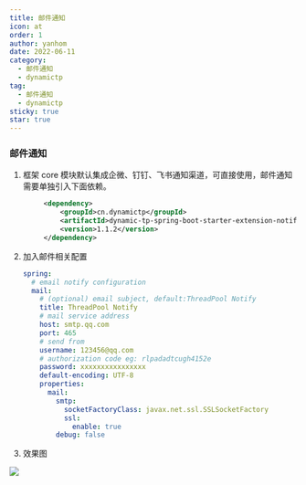 ```yaml
---
title: 邮件通知
icon: at
order: 1
author: yanhom
date: 2022-06-11
category:
  - 邮件通知
  - dynamictp
tag:
  - 邮件通知
  - dynamictp
sticky: true
star: true
---
```


### 邮件通知

1. 框架 core 模块默认集成企微、钉钉、飞书通知渠道，可直接使用，邮件通知需要单独引入下面依赖。

   ```xml
        <dependency>
            <groupId>cn.dynamictp</groupId>
            <artifactId>dynamic-tp-spring-boot-starter-extension-notify-email</artifactId>
            <version>1.1.2</version>
        </dependency>   
    ```

2. 加入邮件相关配置

   ```yaml
   spring:
     # email notify configuration
     mail:
       # (optional) email subject, default:ThreadPool Notify
       title: ThreadPool Notify
       # mail service address
       host: smtp.qq.com
       port: 465
       # send from
       username: 123456@qq.com
       # authorization code eg: rlpadadtcugh4152e
       password: xxxxxxxxxxxxxxxx
       default-encoding: UTF-8
       properties:
         mail:
           smtp:
             socketFactoryClass: javax.net.ssl.SSLSocketFactory
             ssl:
               enable: true
           debug: false
   ```
   
3. 效果图

![](https://p3-juejin.byteimg.com/tos-cn-i-k3u1fbpfcp/c5af0016c5fe4e998507c92cc46ffae4~tplv-k3u1fbpfcp-zoom-1.image)

